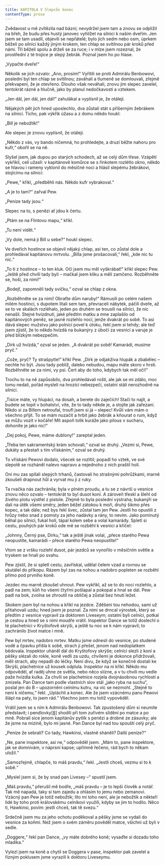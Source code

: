 ```yaml
---
title: KAPITOLA V Slepcův konec
contentType: prose
---
```


<section>

Zvědavost u mě zvítězila nad bázní; nevydržel jsem tam a znovu se odplížil na břeh, že budu přes hustý janovec vyhlížet na silnici k našim dveřím. Jen jsem se tam usadil, objevili se nepřátelé; bylo jich sedm nebo osm, úprkem běželi po silnici každý jiným krokem, ten chlap se svítilnou pár kroků před námi. Tři běželi spolu a drželi se za ruce; i v mlze jsem rozeznal, že prostřední z té trojice je slepý žebrák. Poznal jsem ho po hlase.

„Vypačte dveře!“

Několik se jich ozvalo: „Ano, prosím!“ Vyřítili se proti Admirálu Benbowovi, poslední byl ten chlap se svítilnou; zaváhali a tlumeně se domlouvali, zřejmě překvapeni, že je otevřeno. Dlouho však neváhali, znovu jim slepec zavelel, tentokrát rázně a hlučně, jako by planul nedočkavostí a vztekem.

„Jen dál, jen dál, jen dál!“ zahulákal a vyplísnil je, že otálejí.

Nějakých pět jich hned uposlechlo, dva zůstali stát s příšerným žebrákem na silnici. Ticho, pak výkřik úžasu a z domu někdo houkl:

„Bill je nebožtík!“

Ale slepec je znovu vyplísnil, že otálejí.

„Někdo z vás, vy bando ničemná, ho prohledejte, a druzí běžte nahoru pro kufr,“ obořil se na ně.

Slyšel jsem, jak dupou po starých schodech, až se celý dům třese. Vzápětí vykřikli, celí užaslí: v kapitánově komůrce se s řinkotem rozlétlo okno, někdo se hlavou i rameny vyklonil do měsíčné noci a hlásil slepému žebrákovi, stojícímu na silnici:

„Pewe,“ křikl, „předběhli nás. Někdo kufr vybrakoval.“

„A je to tam?“ zařval Pew.

„Peníze tady jsou.“

Slepec na to, s penězi ať jdou k čertu.

„Ptám se na Flintovu mapu,“ křikl.

„Tu není vidět.“

„Vy dole, nemá ji Bill u sebe?“ houkl slepec.

Ve dveřích hostince se objevil nějaký chlap, asi ten, co zůstal dole a prohledával kapitánovu mrtvolu. „Billa jsme prošacovali,“ řekl, „kde nic tu nic.“

„To ti z hostince – to ten kluk. Oči jsem mu měl vyškrábat!“ křikl slepec Pew. „Ještě před chvílí tady byli – mačkal jsem kliku a měli zamčeno. Rozběhněte se, hoši, za nimi!“

„Bodejť, zapomněli tady svíčku,“ ozval se chlap z okna.

„Rozběhněte se za nimi! Obraťte dům naruby!“ Rámusili po celém našem milém hostinci, s dupotem lítali sem tam, převraceli nábytek, páčili dveře, až se to ve skalách rozléhalo, jeden po druhém se trousili na silnici, že nic nenašli. Stejné hvízdnutí, jaké předtím matku a mne zaplašilo od kapitánových peněz, se jasně rozlehlo nocí, jenže dvakrát po sobě. To asi dává slepec mužstvu jako polnicí povel k útoku, řekl jsem si tehdy; ale teď jsem zjistil, že to někdo hvízdá na bukanýry z úbočí za vesnicí a varuje je před blízkým nebezpečím.

„Dirk už hvízdá,“ ozval se jeden. „A dvakrát po sobě! Kamarádi, musíme pryč.“

„Cože, pryč? Ty strašpytle!“ křikl Pew. „Dirk je odjakživa hlupák a zbabělec – nechte ho být. Jsou tady poblíž, daleko nebudou, mapu máte skoro v hrsti. Rozběhněte se za nimi, vy psi. Čert aby do toho, kdybych tak měl oči!“

Trochu to na ně zapůsobilo, dva prohledávali roští, ale jak se mi zdálo, moc tomu nedali, pořád mysleli na hrozící nebezpečí, ostatní stáli nerozhodně na silnici.

„Tisíce máte, vy hlupáci, na dosah, a berete do zaječích! Stačí to najít, a budete se topit v bohatství, víte, že to tady někde je, a stojíte jak zařezaní. Nikdo si za Billem netroufal, troufl jsem si já – slepec! Kvůli vám mám o všechno přijít. To se mám nuzačit a hrbit jako žebrák a kňourat o rum, když se můžu vozit v kočáře! Mít aspoň tolik kuráže jako pilous v sucharu, dohoníte je jako nic!“

„Dej pokoj, Pewe, máme dublony!“ zareptal jeden.

„Třeba ten sakramentský krám schovali,“ ozval se druhý. „Vezmi si, Pewe, dukáty a přestaň s tím vřískáním,“ ozval se druhý.

To vřískání Pewovi dodalo, všecek se rozlítil; popadl ho vztek, ve své slepotě se rozháněl nalevo napravo a nejednoho z nich praštil holí.

Oni mu zas spílali slepých trhanů, častovali ho strašnými pohrůžkami, marně zkoušeli drapnout hůl a vyrvat mu ji z ruky.

Ta rvačka nás zachránila; byla v plném proudu, a tu se z návrší u vesnice znovu něco ozvalo – tentokrát to byl dusot koní. A zároveň třeskl a šlehl od živého plotu výstřel z pistole. Zřejmě to byla poslední výstraha; bukanýři se dali na útěk všemi směry, jeden běžel zátokou k moři, druhý šikmo přes kopec, a tak dále; než bys řekl švec, zůstal tam jen Pew. Jestli ho opustili z hrůzy nebo snad z pomsty za jeho nadávky a rány, to nevím. Jako pominutý běhal po silnici, ťukal holí, tápal kolem sebe a volal kamarády. Spletl si cestu, pouhých pár kroků ode mě se rozběhl k vesnici a křičel:

„Johnny, Černý pse, Dirku,“ tak a ještě jinak volal, „přece starého Pewa neopustíte, kamarádi – přece starého Pewa neopustíte!“

Vtom se z vršku rozlehl dusot, pár jezdců se vynořilo v měsíčním světle a tryskem se hnali po svahu.

Pew zjistil, že si spletl cestu, zavřískal, udělal čelem vzad a rovnou se skutálel do příkopu. Rázem byl zas na nohou a nadobro popleten se rozběhl přímo pod prvního koně.

Jezdec mu marně zkoušel uhnout. Pew vykřikl, až se to do noci rozlehlo, a padl na zem; kůň ho všemi čtyřmi pošlapal a pokopal a hnal se dál. Pew padl na bok, zvolna se zhroutil na obličej a zůstal bez hnutí ležet.

Skokem jsem byl na nohou a křikl na jezdce. Zděšeni tou nehodou, sami už přitahovali uzdu; hned jsem je poznal. Za nimi se drncal výrostek, který se předtím z vesnice vypravil za doktorem Liveseym; ostatní byli celníci, potkal je cestou a hned se s nimi moudře vrátil. Inspektor Dance se totiž doslechl o té plachetnici v Kryštofově skrýši, a ještě tu noc se k nám vypravil; to zachránilo život matce i mně.

Pew byl mrtev, nadobro mrtev. Matku jsme odnesli do vesnice, po studené vodě a čpavku přišla k sobě, strach ji přešel, jenom nad nedoplatkem bědovala. Inspektor uháněl dál do Kryštofovy skrýše; celníci slezli z koní a pěšky slézali do rokle, koně vedli za uzdu, chvílemi je dokonce přidržovali, měli strach, aby nepadli do léčky. Není divu, že když se konečně dostali ke Skrýši, plachetnice už kousek odplula. Inspektor na ni křikl. Někdo mu odpověděl, ať raděj uhne ze světla, nebo něco slízne, a v tu chvíli mu vedle paže hvízdla kulka. Za chvíli se plachetnice rozjela dvojnásobnou rychlostí a zmizela. Pan Dance tam podle vlastních slov stál „jako ryba na suchu“, poslal jen do B – upozornění celnímu kutru, na víc se nezmohl. „Stejně to není k ničemu,“ řekl. „Upláchli a konec. Ale že jsem vzácnému panu Pewovi šlápl na paty, to jsem rád.“ Všechno jsem mu totiž vypověděl.

Vrátil jsem se s ním k Admirálu Benbowovi. Tak zpustošený dům si neumíte představit; i pendlovky[\[8\]](./resources/undefined) shodili při tom zuřivém slídění po matce a po mně. Pobrali sice jenom kapitánův pytlík s penězi a drobné ze zásuvky; ale že jsme na mizině, bylo mi jasné. Pan Dance byl nad tou spouští celý pryč.

„Peníze že sebrali? Co tady, Hawkinsi, vlastně sháněli? Další peníze?“

„Ne, pane inspektore, asi ne,“ odpověděl jsem. „Mám to, pane inspektore, jak se domnívám, v náprsní kapse; upřímně řečeno, rád bych to někam uložil.“

„Samozřejmě, chlapče, to máš pravdu,“ řekl. „Jestli chceš, vezmu si to k sobě.“

„Myslel jsem si, že by snad pan Livesey –“ spustil jsem.

„Máš pravdu,“ přerušil mě bodře, „máš pravdu – je to lepší člověk a notář. Tak mě napadá, taky si tam zajedu a ohlásím to jemu nebo zemanovi. Vzácný pan Pew je totiž nebožtík; líto mi toho není, ale je nebožtík a někteří lidé by toho proti královskému celníkovi využili, kdyby se jim to hodilo. Něco ti, Hawkinsi, povím: jestli chceš, tak tě svezu.“

Srdečně jsem mu za jeho ochotu poděkoval a pěšky jsme se vydali do vesnice za koňmi. Než jsem o svém záměru pověděl matce, všichni už byli v sedle.

„Doggere,“ řekl pan Dance, „vy máte dobrého koně; vysaďte si dozadu toho mladíka.“

Vylezl jsem na koně a chytil se Doggera v pase, inspektor pak zavelel a řízným poklusem jsme vyrazili k doktoru Liveseymu.

</section>
